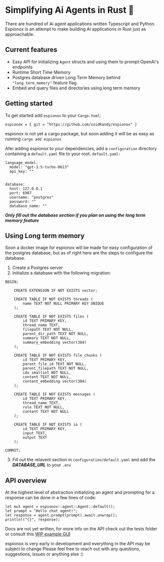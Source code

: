 # Simplifying Ai Agents in Rust 🦀
There are hundred of Ai agent applications written Typescript and Python. Espionox is an attempt to make building Ai applications in Rust just as approachable.

## Current features
 - Easy API for initializing `Agent` structs and using them to prompt OpenAi's endpoints
 - Runtime Short Time Memory
 - Postgres database driven Long Term Memory behind `"long_term_memory"` feature flag
 - Embed and query files and directories using long term memory

## Getting started 
To get started add `espionox` to your `Cargo.toml`: 
```
espionox = { git = "https://github.com/voidKandy/espionox" }
```
espionox is not yet a cargo package, but soon adding it will be as easy as running `cargo add espionox` 

Afer adding espionox to your dependencies, add a `configuration` directory containing a `default.yaml` file to your root.
`default.yaml:`
```
language_model:
  model: "gpt-3.5-turbo-0613"
  api_key: ""


database: 
  host: 127.0.0.1 
  port: 6987
  username: "postgres"
  password: ""
  database_name: ""

```

***Only fill out the database section if you plan on using the long term memory feature***

## Using Long term memory 
Soon a docker image for espionox will be made for easy configuration of the postgres database, but as of right here are the steps to configure the database.
1. Create a Postgres server 
2. Initialize a database with the following migration:
```
BEGIN;

    CREATE EXTENSION IF NOT EXISTS vector;
    
    CREATE TABLE IF NOT EXISTS threads (
        name TEXT NOT NULL PRIMARY KEY UNIQUE
    );

    CREATE TABLE IF NOT EXISTS files (
        id TEXT PRIMARY KEY,
        thread_name TEXT,
        filepath TEXT NOT NULL,
        parent_dir_path TEXT NOT NULL,
        summary TEXT NOT NULL,
        summary_embedding vector(384)
    );

    CREATE TABLE IF NOT EXISTS file_chunks (
        id TEXT PRIMARY KEY,
        parent_file_id TEXT NOT NULL,
        parent_filepath TEXT NOT NULL,
        idx smallint NOT NULL,
        content TEXT NOT NULL,
        content_embedding vector(384)
    );

    CREATE TABLE IF NOT EXISTS messages (
        id TEXT PRIMARY KEY,
        thread_name TEXT,
        role TEXT NOT NULL,
        content TEXT NOT NULL
    );

    CREATE TABLE IF NOT EXISTS io (
        id TEXT PRIMARY KEY,
        input TEXT,
        output TEXT
    );

COMMIT;
```
3. Fill out the relavent section in `configuration/default.yaml` and add the ***DATABASE_URL*** to your `.env` 

## API overview
At the highest level of abstraction initializing an agent and prompting for a response can be done in a few lines of code: 
```
let mut agent = espionox::agent::Agent::default();
let prompt = "Hello chat agent!";
let response = agent.prompt(prompt).await.unwrap();
println!("{}", response);
```
Docs are not yet written, for more info on the API check out the tests folder or consult this [WIP example GUI](https://github.com/voidKandy/espionox_egui_demo/tree/master)

espionox is very early in development and everything in the API may be subject to change
Please feel free to reach out with any questions, suggestions, issues or anything else :)
